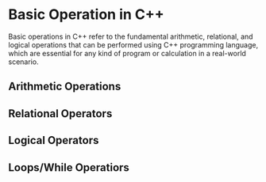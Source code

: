# Basic Operation in C++

Basic operations in C++ refer to the fundamental arithmetic, relational, and logical operations that can be performed using C++ programming language, which are essential for any kind of program or calculation in a real-world scenario.

## Arithmetic Operations
## Relational Operators
## Logical Operators
## Loops/While Operatiors